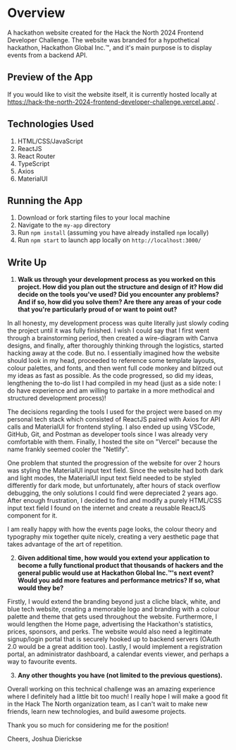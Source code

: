 # Overview

A hackathon website created for the Hack the North 2024 Frontend Developer Challenge. The website was branded for a hypothetical hackathon, Hackathon Global Inc.™, and it's main purpose is to display events from a backend API.

## Preview of the App



If you would like to visit the website itself, it is currently hosted locally at https://hack-the-north-2024-frontend-developer-challenge.vercel.app/ .


## Technologies Used

1. HTML/CSS/JavaScript
2. ReactJS
3. React Router
4. TypeScript
5. Axios
6. MaterialUI


## Running the App

1. Download or fork starting files to your local machine
2. Navigate to the ```my-app``` directory
3. Run ```npm install``` (assuming you have already installed ```npm``` locally)
4. Run ```npm start``` to launch app locally on ```http://localhost:3000/```

## Write Up

1. **Walk us through your development process as you worked on this project. How did you plan out the structure and design of it? How did decide on the tools you've used? Did you encounter any problems? And if so, how did you solve them? Are there any areas of your code that you're particularly proud of or want to point out?**

In all honesty, my development process was quite literally just slowly coding the project until it was fully finished. I wish I could say that I first went through a brainstorming period, then created a wire-diagram with Canva designs, and finally, after thoroughly thinking through the logistics, started hacking away at the code. But no. I essentially imagined how the website should look in my head, proceeded to reference some template layouts, colour palettes, and fonts, and then went full code monkey and blitzed out my ideas as fast as possible. As the code progressed, so did my ideas, lengthening the to-do list I had compiled in my head (just as a side note: I do have experience and am willing to partake in a more methodical and structured development process)!

The decisions regarding the tools I used for the project were based on my personal tech stack which consisted of ReactJS paired with Axios for API calls and MaterialUI for frontend styling. I also ended up using VSCode, GitHub, Git, and Postman as developer tools since I was already very comfortable with them. Finally, I hosted the site on "Vercel" because the name frankly seemed cooler the "Netlify".

One problem that stunted the progression of the website for over 2 hours was styling the MaterialUI input text field. Since the website had both dark and light modes, the MaterialUI input text field needed to be styled differently for dark mode, but unfortunately, after hours of stack overflow debugging, the only solutions I could find were depreciated 2 years ago. After enough frustration, I decided to find and modify a purely HTML/CSS input text field I found on the internet and create a reusable ReactJS component for it.

I am really happy with how the events page looks, the colour theory and typography mix together quite nicely, creating a very aesthetic page that takes advantage of the art of repetition.

2. **Given additional time, how would you extend your application to become a fully functional product that thousands of hackers and the general public would use at Hackathon Global Inc.™'s next event? Would you add more features and performance metrics? If so, what would they be?**

Firstly, I would extend the branding beyond just a cliche black, white, and blue tech website, creating a memorable logo and branding with a colour palette and theme that gets used throughout the website. Furthermore, I would lengthen the Home page, advertising the Hackathon's statistics, prices, sponsors, and perks. The website would also need a legitimate signup/login portal that is securely hooked up to backend servers (OAuth 2.0 would be a great addition too). Lastly, I would implement a registration portal, an administrator dashboard, a calendar events viewer, and perhaps a way to favourite events.

3. **Any other thoughts you have (not limited to the previous questions).**

Overall working on this technical challenge was an amazing experience where I definitely had a little bit too much! I really hope I will make a good fit in the Hack The North organization team, as I can't wait to make new friends, learn new technologies, and build awesome projects.

Thank you so much for considering me for the position!

Cheers,
Joshua Dierickse